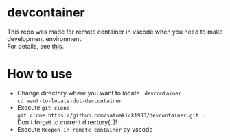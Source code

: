 # devcontainer
This repo was made for remote container in vscode when you need to make development environment.  
For details, see [this](https://code.visualstudio.com/docs/remote/containers).  

# How to use
- Change directory where you want to locate `.devcontainer`  
  `cd want-to-locate-dot-devcontainer`
- Execute `git clone`  
  `git clone https://github.com/satoakick1983/devcontainer.git . `  
  Don't forget to current directory(`.`)!
- Execute `Reopen in remote container` by vscode 
